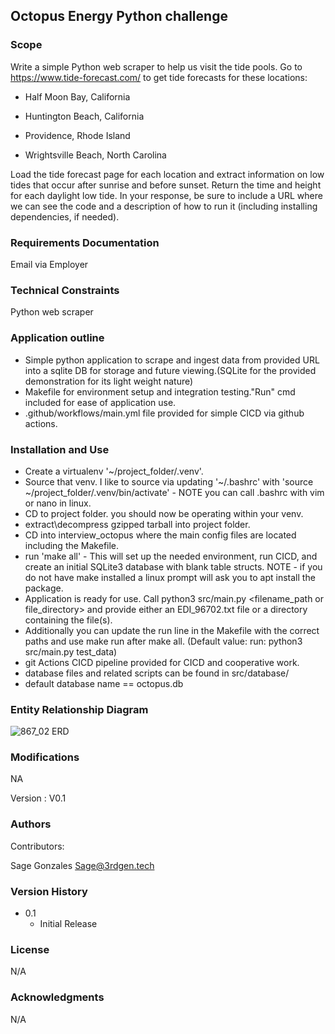 ## Octopus Energy Python challenge

### Scope
Write a simple Python web scraper to help us visit the tide pools. 
Go to https://www.tide-forecast.com/ to get tide forecasts for these locations:
- Half Moon Bay, California

- Huntington Beach, California

- Providence, Rhode Island

- Wrightsville Beach, North Carolina

Load the tide forecast page for each location and extract information on low tides that occur after sunrise and before sunset. Return the time and height for each daylight low tide.
In your response, be sure to include a URL where we can see the code and a description of how to run it (including installing dependencies, if needed).

### Requirements Documentation

Email via Employer  
### Technical Constraints
Python web scraper

### Application outline
- Simple python application to scrape and ingest data from provided URL into a sqlite DB for storage and future viewing.(SQLite for the provided demonstration for its light weight nature)
- Makefile for environment setup and integration testing."Run" cmd included for ease of application use.
- .github/workflows/main.yml file provided for simple CICD via github actions.
### Installation and Use

- Create a virtualenv '~/project_folder/.venv'.
- Source that venv. I like to source via updating '~/.bashrc' with 'source ~/project_folder/.venv/bin/activate' - NOTE you can call .bashrc with vim or nano in linux.
- CD to project folder. you should now be operating within your venv.
- extract\decompress gzipped tarball into project folder.
- CD into interview_octopus where the main config files are located including the Makefile.
- run 'make all' - This will set up the needed environment, run CICD, and create an initial SQLite3 database with blank table structs. NOTE - if you do not have make installed a linux prompt will ask you to apt install the package.
- Application is ready for use. Call python3 src/main.py <filename_path or file_directory> and provide either an EDI_96702.txt file or a directory containing the file(s).
- Additionally you can update the run line in the Makefile with the correct paths and use make run after make all. (Default value: run:	python3 src/main.py test_data)
- git Actions CICD pipeline provided for CICD and cooperative work. 
- database files and related scripts can be found in src/database/
- default database name == octopus.db

### Entity Relationship Diagram

![867_02 ERD](T86702_ERD.PNG "867_02 ERD")

### Modifications

NA

 Version              : V0.1

### Authors

Contributors:

Sage Gonzales
Sage@3rdgen.tech

### Version History

- 0.1
  - Initial Release

### License

N/A

### Acknowledgments

N/A